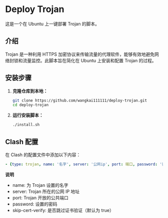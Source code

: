 # Deploy Trojan

这是一个在 Ubuntu 上一键部署 Trojan 的脚本。

## 介绍

Trojan 是一种利用 HTTPS 加密协议来传输流量的代理软件，能够有效地避免网络封锁和流量监控。此脚本旨在简化在 Ubuntu 上安装和配置 Trojan 的过程。

## 安装步骤

1. **克隆仓库到本地：**

    ```bash
    git clone https://github.com/wangkai111111/deploy-trojan.git
    cd deploy-trojan
    ```

2. **运行安装脚本：**

    ```bash
    ./install.sh
    ```

## Clash 配置

在 Clash 的配置文件中添加以下内容：

```yaml
- {type: trojan, name: '名字', server: '公网ip', port: 端口, password: '密码', skip-cert-verify: true}
```
**说明**
- name: 为 Trojan 设置的名字
- server: Trojan 所在的公网 IP 地址
- port: Trojan 开放的公共端口
- password: 设置的密码
- skip-cert-verify: 是否跳过证书验证（默认为 true）
